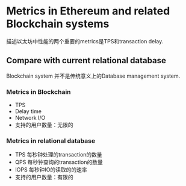 # Metrics in Ethereum and related Blockchain systems

描述以太坊中性能的两个重要的metrics是TPS和transaction delay.

## Compare with current relational database

Blockchain system 并不是传统意义上的Database management system.

### Metrics in Blockchain

- TPS
- Delay time
- Network I/O
- 支持的用户数量：无限的

### Metrics in relational database

- TPS 每秒钟处理的transaction的数量
- QPS 每秒钟查询的transaction的数量
- IOPS 每秒钟IO的读取的的速率
- 支持的用户数量：有限的
